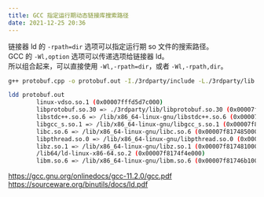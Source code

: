 ```yaml
---
title: GCC 指定运行期动态链接库搜索路径
date: 2021-12-25 20:36
---
```


链接器 ld 的 `-rpath=dir` 选项可以指定运行期 so 文件的搜索路径。  
GCC 的 `-Wl,option` 选项可以传递选项给链接器 ld。  
所以组合起来，可以直接使用 `-Wl,-rpath=dir`，或者 `-Wl,-rpath,dir`。  
```sh
g++ protobuf.cpp -o protobuf.out -I./3rdparty/include -L./3rdparty/lib -lprotobuf -Wl,-rpath=./3rdparty/lib/
```
```sh
ldd protobuf.out
        linux-vdso.so.1 (0x00007fffd5d7c000)
        libprotobuf.so.30 => ./3rdparty/lib/libprotobuf.so.30 (0x00007f8174c63000)
        libstdc++.so.6 => /lib/x86_64-linux-gnu/libstdc++.so.6 (0x00007f8174a70000)
        libgcc_s.so.1 => /lib/x86_64-linux-gnu/libgcc_s.so.1 (0x00007f8174a50000)
        libc.so.6 => /lib/x86_64-linux-gnu/libc.so.6 (0x00007f8174850000)
        libpthread.so.0 => /lib/x86_64-linux-gnu/libpthread.so.0 (0x00007f817482d000)
        libz.so.1 => /lib/x86_64-linux-gnu/libz.so.1 (0x00007f8174810000)
        /lib64/ld-linux-x86-64.so.2 (0x00007f8174f4e000)
        libm.so.6 => /lib/x86_64-linux-gnu/libm.so.6 (0x00007f81746b1000)
```

https://gcc.gnu.org/onlinedocs/gcc-11.2.0/gcc.pdf  
https://sourceware.org/binutils/docs/ld.pdf
